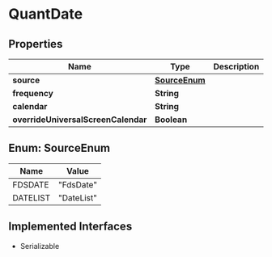 

# QuantDate


## Properties

Name | Type | Description | Notes
------------ | ------------- | ------------- | -------------
**source** | [**SourceEnum**](#SourceEnum) |  | 
**frequency** | **String** |  | 
**calendar** | **String** |  | 
**overrideUniversalScreenCalendar** | **Boolean** |  |  [optional]



## Enum: SourceEnum

Name | Value
---- | -----
FDSDATE | &quot;FdsDate&quot;
DATELIST | &quot;DateList&quot;


## Implemented Interfaces

* Serializable


